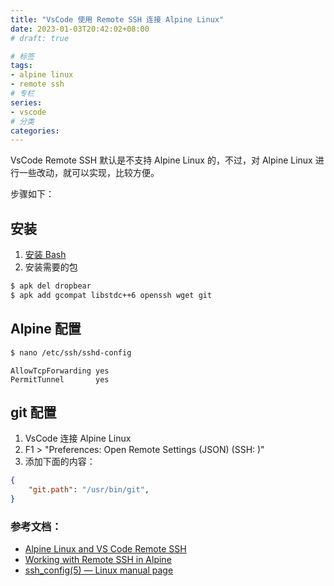 ```yaml
---
title: "VsCode 使用 Remote SSH 连接 Alpine Linux"
date: 2023-01-03T20:42:02+08:00
# draft: true

# 标签
tags:
- alpine linux
- remote ssh
# 专栏
series:
- vscode
# 分类
categories:
---
```


VsCode Remote SSH 默认是不支持 Alpine Linux 的，不过，对 Alpine Linux 进行一些改动，就可以实现，比较方便。

步骤如下：

## 安装

1. [安装 Bash](https://blog.cuile.com/posts/linux/alpine_linux_bash/)
2. 安装需要的包
```bash
$ apk del dropbear
$ apk add gcompat libstdc++6 openssh wget git
```

## Alpine 配置
```bash 
$ nano /etc/ssh/sshd-config
```
```config
AllowTcpForwarding yes
PermitTunnel       yes
```

## git 配置

1. VsCode 连接 Alpine Linux
2. F1 > "Preferences: Open Remote Settings (JSON) (SSH: <host name>)"
3. 添加下面的内容：
```json
{
	"git.path": "/usr/bin/git",
}
```

### 参考文档：
- [Alpine Linux and VS Code Remote SSH](https://johnsiu.com/blog/alpine-vscode/)
- [Working with Remote SSH in Alpine](https://www.reddit.com/r/vscode/comments/smw8tn/working_with_remote_ssh_in_alpine/)
- [ssh_config(5) — Linux manual page](https://man7.org/linux/man-pages/man5/ssh_config.5.html)